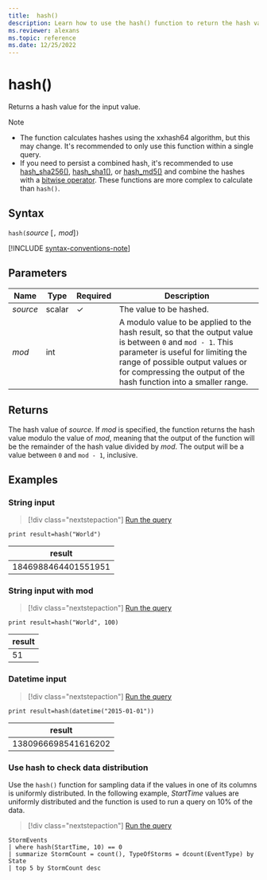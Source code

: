 ```yaml
---
title:  hash()
description: Learn how to use the hash() function to return the hash value of the input.
ms.reviewer: alexans
ms.topic: reference
ms.date: 12/25/2022
---
```

# hash()

Returns a hash value for the input value.

> [!NOTE]
>
> * The function calculates hashes using the xxhash64 algorithm, but this may change. It's recommended to only use this function within a single query.
> * If you need to persist a combined hash, it's recommended to use [hash_sha256()](sha256hashfunction.md), [hash_sha1()](sha1-hash-function.md), or [hash_md5()](md5hashfunction.md) and combine the hashes with a [bitwise operator](binoperators.md). These functions are more complex to calculate than `hash()`.

## Syntax

`hash(`*source* [`,` *mod*]`)`

[!INCLUDE [syntax-conventions-note](../../includes/syntax-conventions-note.md)]

## Parameters

| Name | Type | Required | Description |
|--|--|--|--|
| *source* | scalar | &check; | The value to be hashed.|
| *mod* | int | | A modulo value to be applied to the hash result, so that the output value is between `0` and `mod - 1`. This parameter is useful for limiting the range of possible output values or for compressing the output of the hash function into a smaller range.|

## Returns

The hash value of *source*. If *mod* is specified, the function returns the hash value modulo the value of *mod*, meaning that the output of the function will be the remainder of the hash value divided by *mod*. The output will be a value between `0` and `mod - 1`, inclusive.

## Examples

### String input

> [!div class="nextstepaction"]
> <a href="https://dataexplorer.azure.com/clusters/help/databases/Samples?query=H4sIAAAAAAAAAysoyswrUShKLS7NKbHNSCzO0FAKzy/KSVHSBADZZgKmGgAAAA==" target="_blank">Run the query</a>

```kusto
print result=hash("World")
```

|result|
|--|
|1846988464401551951|

### String input with mod

> [!div class="nextstepaction"]
> <a href="https://dataexplorer.azure.com/clusters/help/databases/Samples?query=H4sIAAAAAAAAAysoyswrUShKLS7NKbHNSCzO0FAKzy/KSVHSUTA0MNAEAJfnV8cfAAAA" target="_blank">Run the query</a>

```kusto
print result=hash("World", 100)
```

|result|
|--|
|51|

### Datetime input

> [!div class="nextstepaction"]
> <a href="https://dataexplorer.azure.com/clusters/help/databases/Samples?query=H4sIAAAAAAAAAysoyswrUShKLS7NKbHNSCzO0EhJLEktycxN1VAyMjA01TUwBCIlTU0AvUZeXikAAAA=" target="_blank">Run the query</a>

```kusto
print result=hash(datetime("2015-01-01"))
```

|result|
|--|
|1380966698541616202|

### Use hash to check data distribution

Use the `hash()` function for sampling data if the values in one of its columns is uniformly distributed. In the following example, *StartTime* values are uniformly distributed and the function is used to run a query on 10% of the data.

> [!div class="nextstepaction"]
> <a href="https://dataexplorer.azure.com/clusters/help/databases/Samples?query=H4sIAAAAAAAAAz2NOw6DMBBEe04xJZYooKB0FaVOYS7gwCJTGCPvkgjE4bFBohpp3nyMhOjfP5qFURz4O4oEZ9mVRmyUbvJUoakVtEadArx6b+O0E0xuvsI6CzT6rKWq0G0LfcaLcfKHG1wHGSl8t9S0QvlNwoL2dp6tgbg/AeFM8LmVAAAA" target="_blank">Run the query</a>

```kusto
StormEvents 
| where hash(StartTime, 10) == 0
| summarize StormCount = count(), TypeOfStorms = dcount(EventType) by State 
| top 5 by StormCount desc
```
